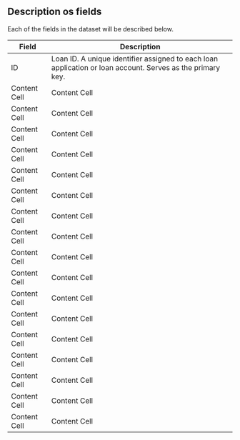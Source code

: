 ## Description os fields 

Each of the fields in the dataset will be described below.


Field  | Description
------------- | -------------
ID  | Loan ID. A unique identifier assigned to each loan application or loan account. Serves as the primary key.
Content Cell  | Content Cell 
Content Cell  | Content Cell
Content Cell  | Content Cell 
Content Cell  | Content Cell
Content Cell  | Content Cell 
Content Cell  | Content Cell
Content Cell  | Content Cell 
Content Cell  | Content Cell
Content Cell  | Content Cell 
Content Cell  | Content Cell
Content Cell  | Content Cell 
Content Cell  | Content Cell
Content Cell  | Content Cell 
Content Cell  | Content Cell
Content Cell  | Content Cell 
Content Cell  | Content Cell
Content Cell  | Content Cell 